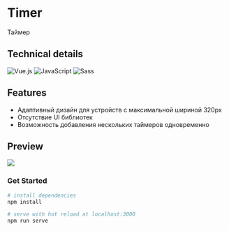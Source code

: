 # Timer
Таймер

## Technical details

![Vue.js](https://img.shields.io/badge/Vue.js-35495E?style=for-the-badge&logo=vuedotjs&logoColor=4FC08D)
![JavaScript](https://img.shields.io/badge/JavaScript-efd81d?style=for-the-badge&logo=javascript&logoColor=fff)
![Sass](https://img.shields.io/badge/Sass-CC6699?style=for-the-badge&logo=sass&logoColor=white)

## Features
* Адаптивный дизайн для устройств с максимальной шириной 320px
* Отсутствие UI библиотек
* Возможность добавления нескольких таймеров одновременно

## Preview
![](../../../../Downloads/chrome-capture-2023-2-26.gif)

### Get Started
``` bash
# install dependencies
npm install

# serve with hot reload at localhost:3000
npm run serve

```
